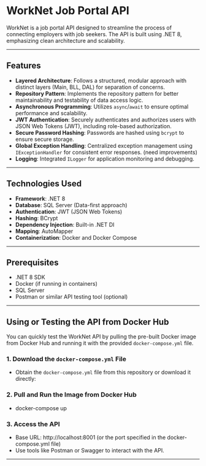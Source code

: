 # WorkNet Job Portal API

WorkNet is a job portal API designed to streamline the process of connecting employers with job seekers. The API is built using .NET 8, emphasizing clean architecture and scalability.

---

## Features

- **Layered Architecture**: Follows a structured, modular approach with distinct layers (Main, BLL, DAL) for separation of concerns.
- **Repository Pattern**: Implements the repository pattern for better maintainability and testability of data access logic.
- **Asynchronous Programming**: Utilizes `async`/`await` to ensure optimal performance and scalability.
- **JWT Authentication**: Securely authenticates and authorizes users with JSON Web Tokens (JWT), including role-based authorization.
- **Secure Password Hashing**: Passwords are hashed using `bcrypt` to ensure secure storage.
- **Global Exception Handling**: Centralized exception management using `IExceptionHandler` for consistent error responses. (need improvements)
- **Logging**: Integrated `ILogger` for application monitoring and debugging.

---

## Technologies Used

- **Framework**: .NET 8
- **Database**: SQL Server (Data-first approach)
- **Authentication**: JWT (JSON Web Tokens)
- **Hashing**: BCrypt
- **Dependency Injection**: Built-in .NET DI
- **Mapping**: AutoMapper
- **Containerization**: Docker and Docker Compose

---

## Prerequisites

- .NET 8 SDK
- Docker (if running in containers)
- SQL Server
- Postman or similar API testing tool (optional)

---

## Using or Testing the API from Docker Hub

You can quickly test the WorkNet API by pulling the pre-built Docker image from Docker Hub and running it with the provided `docker-compose.yml` file.

### 1. Download the `docker-compose.yml` File
- Obtain the `docker-compose.yml` file from this repository or download it directly:

### 2. Pull and Run the Image from Docker Hub
- docker-compose up

### 3. Access the API
- Base URL: http://localhost:8001 (or the port specified in the docker-compose.yml file)
- Use tools like Postman or Swagger to interact with the API.

---
